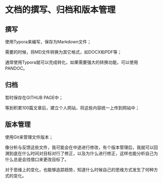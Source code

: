 # 文档的撰写、归档和版本管理

## 撰写

使用Typora来编写，保存为Markdown文件；

需要的时候，将MD文件转换为其它格式，如DOCX和PDF等；

通常使用Typora就可以完成转化，如果需要强大的转换功能，可以使用PANDOC。

## 归档

暂时保存在GITHUB PAGE中；

等到积累100篇文章后，建立个人网站，将这些内容统一上传到网站中；

## 版本管理

使用Git来管理文件版本；

像分析与反馈这些文件，我可能会在中途进行修改，有个版本管理后，我就可以回溯到底在什么时间对目标对行了修正，以及为什么进行修正，这样也能分析自己为什么总是会找借口来更改目标了。

对于思维上的变化，也能够追踪趋势，知道什么时候自己的思维方式发生了何种方式的变化。